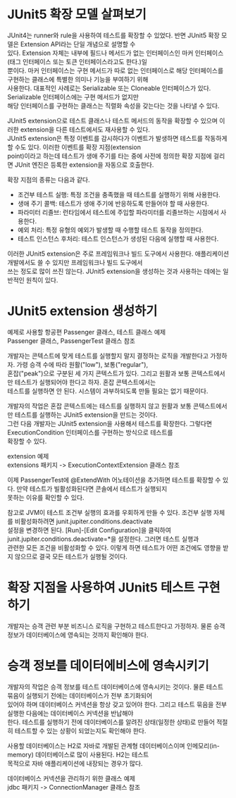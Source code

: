 # **JUnit5 확장 모델 살펴보기**  
JUnit4는 runner와 rule을 사용하여 테스트를 확장할 수 있었다. 반면 JUnit5 확장 모델은 Extension API라는 단일 개념으로 설명할 수  
있다. Extension 자체는 내부에 필드나 메서드가 없는 인터페이스인 마커 인터페이스(태그 인터페이스 또는 토큰 인터페이스라고도 한다.)일  
뿐이다. 마커 인터페이스는 구현 메서드가 따로 없는 인터페이스로 해당 인터페이스를 구현하는 클래스에 특별한 의미나 기능을 부여하기 위해  
사용한다. 대표적인 사례로는 Serializable 또는 Cloneable 인터페이스가 있다. Serializable 인터페이스에는 구현 메서드가 없지만  
해당 인터페이스를 구현하는 클래스는 직렬화 속성을 갖는다는 것을 나타낼 수 있다.  
  
JUnit5 extension으로 테스트 클래스나 테스트 메서드의 동작을 확장할 수 있으며 이러한 extension을 다른 테스트에서도 재사용할 수 있다.  
JUnit5 extension은 특정 이벤트를 감시하다가 이벤트가 발생하면 테스트를 작동하게 할 수도 있다. 이러한 이벤트를 확장 지점(extension  
point)이라고 하는데 테스트가 생애 주기를 타는 중에 사전에 정의한 확장 지점에 걸리면 JUnit 엔진은 등록한 extension을 자동으로 호출한다.  
  
확장 지점의 종류는 다음과 같다.  
- 조건부 테스트 실행: 특정 조건을 충족했을 때 테스트를 실행하기 위해 사용한다.  
- 생애 주기 콜백: 테스트가 생애 주기에 반응하도록 만들어야 할 때 사용한다.  
- 파라미터 리졸브: 런타임에서 테스트에 주입할 파라미터를 리졸브하는 시점에서 사용한다.  
- 예외 처리: 특정 유형의 예외가 발생할 때 수행할 테스트 동작을 정의한다.  
- 테스트 인스턴스 후처리: 테스트 인스턴스가 생성된 다음에 실행할 때 사용한다.  
  
이러한 JUnit5 extension은 주로 프레임워크나 빌드 도구에서 사용한다. 애플리케이션 개발에서도 쓸 수 있지만 프레임워크나 빌드 도구에서  
쓰는 정도로 많이 쓰진 않는다. JUnit5 extension을 생성하는 것과 사용하는 데에는 일반적인 원칙이 있다.  
  
# **JUnit5 extension 생성하기**  
예제로 사용할 항공편 Passenger 클래스, 테스트 클래스 예제  
Passenger 클래스, PassengerTest 클래스 참조  
  
개발자는 콘텍스트에 맞게 테스트를 실행할지 말지 결정하는 로직을 개발한다고 가정하자. 가령 승객 수에 따라 원활("low"), 보통("regular"),  
혼잡("peak")으로 구분된 세 가지 콘텍스트가 있다. 그리고 원활과 보통 콘텍스트에서만 테스트가 실행되어야 한다고 하자. 혼잡 콘텍스트에서는  
테스트를 실행하면 안 된다. 시스템이 과부하되도록 만들 필요는 없기 때문이다.  
  
개발자의 작업은 혼잡 콘텍스트에는 테스트를 실행하지 않고 원활과 보통 콘텍스트에서만 테스트를 실행하는 JUnit5 extension을 만드는 것이다.  
그런 다음 개발자는 JUnit5 extension을 사용해서 테스트를 확장한다. 그렇다면 ExecutionCondition 인터페이스를 구현하는 방식으로 테스트를  
확장할 수 있다.  
  
extension 예제  
extensions 패키지 -> ExecutionContextExtension 클래스 참조  
  
이제 PassengerTest에 @ExtendWith 어노테이션을 추가하면 테스트를 확장할 수 있다. 만약 테스트가 빌활성화된다면 콘솔에서 테스트가 실행되지  
못하는 이유를 확인할 수 있다.  
  
참고로 JVM이 테스트 조건부 실행의 효과를 우회하게 만들 수 있다. 조건부 실행 자체를 비활성화하려면 junit.jupiter.conditions.deactivate  
설정을 변경하면 된다. [Run]-[Edit Configuration]을 클릭하여 junit.jupiter.conditions.deactivate=*을 설정한다. 그러면 테스트 실행과  
관련한 모든 조건을 비활성화할 수 있다. 이렇게 하면 테스트가 어떤 조건에도 영향을 받지 않으므로 결국 모든 테스트가 실행될 것이다.  
  
# **확장 지점을 사용하여 JUnit5 테스트 구현하기**  
개발자는 승객 관련 부분 비즈니스 로직을 구현하고 테스트한다고 가정하자. 물론 승객 정보가 데이터베이스에 영속되는 것까지 확인해야 한다.  
  
# **승객 정보를 데이터에비스에 영속시키기**  
개발자의 작업은 승객 정보를 테스트 데이터베이스에 영속시키는 것이다. 물론 테스트 묶음이 실행되기 전에는 데이터베이스가 전부 초기화되어  
있어야 하며 데이터베이스 커넥션을 항상 갖고 있어야 한다. 그리고 테스트 묶음을 전부 실행한 다음에는 데이터베이스 커넥션을 반납해야  
한다. 테스트를 실행하기 전에 데이터베이스를 알려진 상태(일정한 상태)로 만들어 적절히 테스트할 수 있는 상황이 되었는지도 확인해야 한다.  
  
사용할 데이터베이스는 H2로 자바로 개발된 관계형 데이터베이스이며 인메모리(in-memory) 데이터베이스로 많이 사용된다. H2는 테스트  
목적으로 자바 애플리케이션에 내장되는 경우가 많다.  
  
데이터베이스 커넥션을 관리하기 위한 클래스 예제  
jdbc 패키지 -> ConnectionManager 클래스 참조  
  
